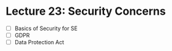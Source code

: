 # Lecture 23: Security Concerns

- [ ] Basics of Security for SE
- [ ] GDPR
- [ ] Data Protection Act